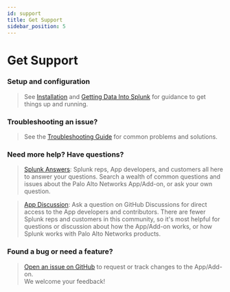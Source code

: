```yaml
---
id: support
title: Get Support
sidebar_position: 5
---
```




Get Support
===========

### Setup and configuration

> See [Installation](../installation) and
> [Getting Data Into Splunk](../getting-data-in) for guidance to get things up
> and running.

### Troubleshooting an issue?

> See the [Troubleshooting Guide](../troubleshoot) for common problems and solutions.

### Need more help? Have questions?

> [Splunk Answers](https://community.splunk.com/t5/tag/Palo%20Alto%20Networks%20App%20for%20Splunk/tg-p/board-id/apps-add-ons-all):
> Splunk reps, App developers, and customers all here to answer your questions.
> Search a wealth of common questions and issues about the Palo Alto Networks
> App/Add-on, or ask your own question.

> [App Discussion](https://github.com/PaloAltoNetworks/Splunk-Apps/discussions):
> Ask a question on GitHub Discussions for direct access to the App developers
> and contributors. There are fewer Splunk reps and customers in this community,
> so it's most helpful for questions or discussion about how the App/Add-on works, or how
> Splunk works with Palo Alto Networks products.

### Found a bug or need a feature?

> [Open an issue on GitHub](https://github.com/PaloAltoNetworks/Splunk-Apps/issues)
> to request or track changes to the App/Add-on.  
> We welcome your feedback!